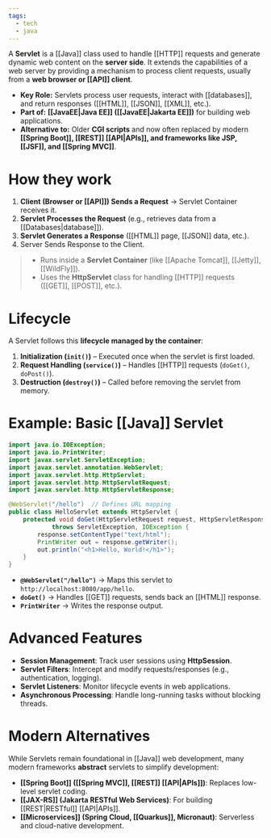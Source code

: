 ```yaml
---
tags:
  - tech
  - java
---
```

A **Servlet** is a [[Java]] class used to handle [[HTTP]] requests and generate dynamic web content on the **server side**.
It extends the capabilities of a web server by providing a mechanism to process client requests, usually from a **web browser or [[API]] client**.
- **Key Role:** Servlets process user requests, interact with [[databases]], and return responses ([[HTML]], [[JSON]], [[XML]], etc.).
- **Part of:** **[[JavaEE|Java EE]] ([[JavaEE|Jakarta EE]])** for building web applications.
- **Alternative to:** Older **CGI scripts** and now often replaced by modern **[[Spring Boot]], [[REST]] [[API|APIs]], and frameworks like JSP, [[JSF]], and [[Spring MVC]]**.

# How they work
1. **Client (Browser or [[API]]) Sends a Request** → Servlet Container receives it.
2. **Servlet Processes the Request** (e.g., retrieves data from a [[Databases|database]]).
3. **Servlet Generates a Response** ([[HTML]] page, [[JSON]] data, etc.).
4. Server Sends Response to the Client.

> - Runs inside a **Servlet Container** (like [[Apache Tomcat]], [[Jetty]], [[WildFly]]).
> - Uses the **HttpServlet** class for handling [[HTTP]] requests ([[GET]], [[POST]], etc.).

# Lifecycle
A Servlet follows this **lifecycle managed by the container**:
1. **Initialization (`init()`)** – Executed once when the servlet is first loaded.
2. **Request Handling (`service()`)** – Handles [[HTTP]] requests (`doGet()`, `doPost()`).
3. **Destruction (`destroy()`)** – Called before removing the servlet from memory.

# Example: Basic [[Java]] Servlet
```java
import java.io.IOException;
import java.io.PrintWriter;
import javax.servlet.ServletException;
import javax.servlet.annotation.WebServlet;
import javax.servlet.http.HttpServlet;
import javax.servlet.http.HttpServletRequest;
import javax.servlet.http.HttpServletResponse;

@WebServlet("/hello")  // Defines URL mapping
public class HelloServlet extends HttpServlet {
    protected void doGet(HttpServletRequest request, HttpServletResponse response)
            throws ServletException, IOException {
        response.setContentType("text/html");
        PrintWriter out = response.getWriter();
        out.println("<h1>Hello, World!</h1>");
    }
}
```
- **`@WebServlet("/hello")`** → Maps this servlet to `http://localhost:8080/app/hello`.
- **`doGet()`** → Handles [[GET]] requests, sends back an [[HTML]] response.
- **`PrintWriter`** → Writes the response output.

# Advanced Features
- **Session Management**: Track user sessions using **HttpSession**.
- **Servlet Filters**: Intercept and modify requests/responses (e.g., authentication, logging).
- **Servlet Listeners**: Monitor lifecycle events in web applications.
- **Asynchronous Processing**: Handle long-running tasks without blocking threads.

# Modern Alternatives
While Servlets remain foundational in [[Java]] web development, many modern frameworks **abstract** servlets to simplify development:
- **[[Spring Boot]] ([[Spring MVC]], [[REST]] [[API|APIs]])**: Replaces low-level servlet coding.
- **[[JAX-RS]] (Jakarta RESTful Web Services)**: For building [[REST|RESTful]] [[API|APIs]].
- **[[Microservices]] (Spring Cloud, [[Quarkus]], Micronaut)**: Serverless and cloud-native development.
